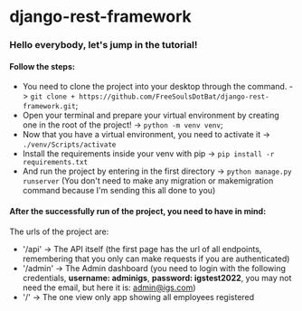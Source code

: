 # django-rest-framework
 
 ### Hello everybody, let's jump in the tutorial!

#### Follow the steps:
* You need to clone the project into your desktop through the command. -> `git clone + https://github.com/FreeSoulsDotBat/django-rest-framework.git`;
* Open your terminal and prepare your virtual environment by creating one in the root of the project! -> `python -m venv venv`;
* Now that you have a virtual environment, you need to activate it -> `./venv/Scripts/activate`
* Install the requirements inside your venv with pip -> `pip install -r requirements.txt`
* And run the project by entering in the first directory -> `python manage.py runserver` (You don't need to make any migration or makemigration command because I'm sending this all done to you)


#### After the successfully run of the project, you need to have in mind:

The urls of the project are:
* '/api' -> The API itself (the first page has the url of all endpoints, remembering that you only can make requests if you are authenticated) 
* '/admin' -> The Admin dashboard (you need to login with the following credentials, **username: adminigs**, **password: igstest2022**, you may not need the email, but here it is: admin@igs.com)
* '/' -> The one view only app showing all employees registered


